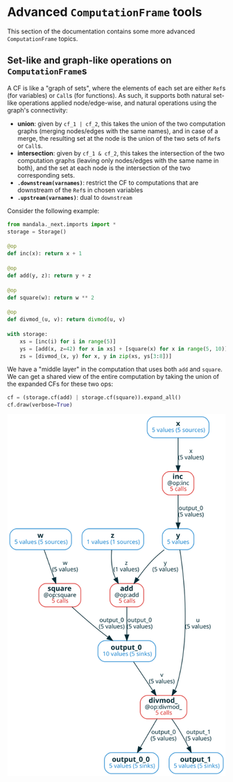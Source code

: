 # Advanced `ComputationFrame` tools
This section of the documentation contains some more advanced `ComputationFrame`
topics.

## Set-like and graph-like operations on `ComputationFrame`s
A CF is like a "graph of sets", where the elements of each set are either `Ref`s
(for variables) or `Call`s (for functions). As such, it supports both natural
set-like operations applied node/edge-wise, and natural operations using the
graph's connectivity:

- **union**: given by `cf_1 | cf_2`, this takes the union of the two computation
graphs (merging nodes/edges with the same names), and in case of a merge, the
resulting set at the node is the union of the two sets of `Ref`s or `Call`s.
- **intersection**: given by `cf_1 & cf_2`, this takes the intersection of the
two computation graphs (leaving only nodes/edges with the same name in both), 
and the set at each node is the intersection of the two corresponding sets. 
- **`.downstream(varnames)`**: restrict the CF to computations that are
downstream of the `Ref`s in chosen variables
- **`.upstream(varnames)`**: dual to `downstream`

Consider the following example:


```python
from mandala._next.imports import *
storage = Storage()

@op
def inc(x): return x + 1

@op
def add(y, z): return y + z

@op
def square(w): return w ** 2

@op
def divmod_(u, v): return divmod(u, v)

with storage:
    xs = [inc(i) for i in range(5)]
    ys = [add(x, z=42) for x in xs] + [square(x) for x in range(5, 10)]
    zs = [divmod_(x, y) for x, y in zip(xs, ys[3:8])]
```

We have a "middle layer" in the computation that uses both `add` and `square`.
We can get a shared view of the entire computation by taking the union of the
expanded CFs for these two ops:


```python
cf = (storage.cf(add) | storage.cf(square)).expand_all()
cf.draw(verbose=True)
```


    
![svg](06_advanced_cf_files/06_advanced_cf_4_0.svg)
    

